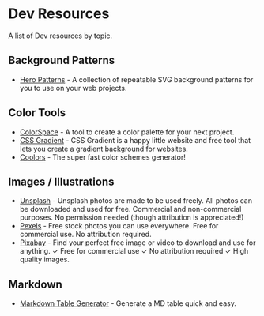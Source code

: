 # Dev Resources

A list of Dev resources by topic. 

## Background Patterns

- [Hero Patterns](https://www.heropatterns.com/) - A collection of repeatable SVG background patterns for you to use on your web projects.

## Color Tools

- [ColorSpace](https://mycolor.space/) - A tool to create a color palette for your next project.
- [CSS Gradient](https://cssgradient.io/) - CSS Gradient is a happy little website and free tool that lets you create a gradient background for websites.
- [Coolors](https://coolors.co/) - The super fast color schemes generator!

## Images / Illustrations

- [Unsplash](https://unsplash.com/) - Unsplash photos are made to be used freely. All photos can be downloaded and used for free. Commercial and non-commercial purposes. No permission needed (though attribution is appreciated!)
- [Pexels](https://www.pexels.com/) - Free stock photos you can use everywhere. Free for commercial use. No attribution required.
- [Pixabay](https://pixabay.com/) - Find your perfect free image or video to download and use for anything. ✓ Free for commercial use ✓ No attribution required ✓ High quality images.

## Markdown

- [Markdown Table Generator](https://www.tablesgenerator.com/markdown_tables) - Generate a MD table quick and easy.
